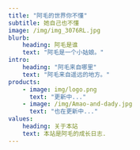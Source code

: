 ```yaml
---
title: "阿毛的世界你不懂"
subtitle: 她自己也不懂
image: /img/img_3076RL.jpg
blurb:
    heading: 阿毛是谁
    text: "阿毛是一个小姑娘。"
intro:
    heading: "阿毛来自哪里"
    text: "阿毛来自遥远的地方。"
products:
    - image: img/logo.png
      text: "更新中..."
    - image: /img/Amao-and-dady.jpg
      text: "也在更新中..."
values:
    heading: 关于本站
    text: 本站是阿毛的成长日志.  
---
```

